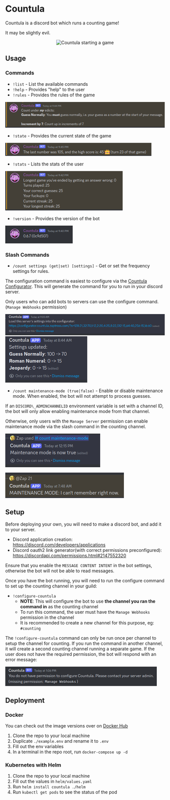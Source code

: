 # Countula

Countula is a discord bot which runs a counting game!

It may be slightly evil.

<p align="center">
  <img src="https://github.com/Zaptross/countula/assets/26305909/2a427bb9-83fc-48b6-be3b-1a4696162ed9" alt="Countula starting a game" />
</p>

## Usage

### Commands

-   `!list` - List the available commands
-   `!help` - Provides "help" to the user
-   `!rules` - Provides the rules of the game

![Rules command output](readme-assets/rules-image.png)

-   `!state` - Provides the current state of the game

![State command output](readme-assets/state-image.png)

-   `!stats` - Lists the stats of the user

![Stats command output](readme-assets/stats-image.png)

-   `!version` - Provides the version of the bot

![Version command output](readme-assets/version-image.png)

### Slash Commands

-   `/count settings (get|set) [settings]` - Get or set the frequency settings for rules.

The configuration command is easiest to configure via the [Countula Configurator](https://countula.zaptross.com/). This will generate the command for you to run in your discord server.

Only users who can add bots to servers can use the configure command. (`Manage Webhooks` permission)

![Settings get](readme-assets/count-settings-get.png)
![Settings set](readme-assets/count-settings-set.png)

-   `/count maintenance-mode (true|false)` - Enable or disable maintenance mode. When enabled, the bot will not attempt to process guesses.

If an `DISCORD\_ADMINCHANNELID` environment variable is set with a channel ID, the bot will only allow enabling maintenance mode from that channel.

Otherwise, only users with the `Manage Server` permission can enable maintenance mode via the slash command in the counting channel.

![Maintenance mode](readme-assets/maintenance-mode.png)

![Maintenance mode reply](readme-assets/maintenance-mode-reply.png)

## Setup

Before deploying your own, you will need to make a discord bot, and add it to your server.

-   Discord application creation: https://discord.com/developers/applications
-   Discord oauth2 link generator(with correct permissions preconfigured): https://discordapi.com/permissions.html#2147552320

Ensure that you enable the `MESSAGE CONTENT INTENT` in the bot settings, otherwise the bot will not be able to read messages.

Once you have the bot running, you will need to run the configure command to set up the counting channel in your guild:

-   `!configure-countula`
    -   **NOTE**: This will configure the bot to use **the channel you ran the command in** as the counting channel
    -   To run this command, the user must have the `Manage Webhooks` permission in the channel
    -   It is recommended to create a new channel for this purpose, eg: `#counting`

The `!configure-countula` command can only be run once per channel to setup the channel for counting. If you run the command in another channel, it will create a second counting channel running a separate game.
If the user does not have the required permission, the bot will respond with an error message:

![Configure command missing permissions](readme-assets/configure-missing-perms.png)

## Deployment

### Docker

You can check out the image versions over on [Docker Hub](https://hub.docker.com/r/zaptross/countula)

1. Clone the repo to your local machine
2. Duplicate `./example.env` and rename it to `.env`
3. Fill out the env variables
4. In a terminal in the repo root, run `docker-compose up -d`

### Kubernetes with Helm

1. Clone the repo to your local machine
2. Fill out the values in `helm/values.yaml`
3. Run `helm install countula ./helm`
4. Run `kubectl get pods` to see the status of the pod
